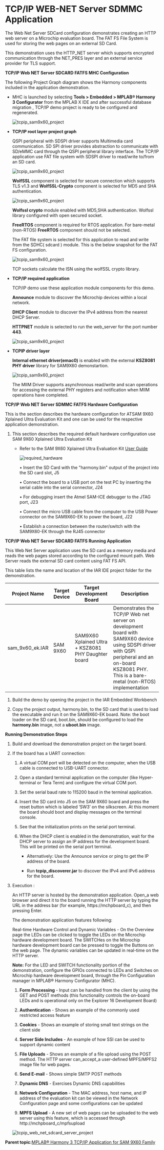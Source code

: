 # TCP/IP WEB-NET Server SDMMC Application

The Web Net Server SDCard configuration demonstrates creating an HTTP web server on a Microchip evaluation board. The FAT FS File System is used for storing the web pages on an external SD Card.

This demonstration uses the HTTP\_NET server which supports encrypted communication through the NET\_PRES layer and an external service provider for TLS support.

**TCP/IP Web NET Server SDCARD FATFS MHC Configuration**

The following Project Graph diagram shows the Harmony components included in the application demonstration.

-   MHC is launched by selecting **Tools \> Embedded \> MPLAB® Harmony 3 Configurator** from the MPLAB X IDE and after successful database migration , TCP/IP demo project is ready to be configured and regenerated.

    ![tcpip_sam9x60_project](GUID-82E240D6-A985-44CB-8862-767697161843-low.png)

-   **TCP/IP root layer project graph**

    QSPI peripheral with SDSPI driver supports Multimedia card communication. SD SPI driver provides abstraction to communicate with SD/eMMC card through the QSPI peripheral library interface. The TCP/IP application use FAT file system with SDSPI driver to read/write to/from an SD card.

    ![tcpip_sam9x60_project](GUID-F725057E-5F91-407B-ABA4-1BDC37B780C9-low.png)

    **WolfSSL** component is selected for secure connection which supports TLS v1.3 and **WolfSSL-Crypto** component is selected for MD5 and SHA authentication.

    ![tcpip_sam9x60_project](GUID-68AC10D4-3A43-4F2C-995F-C65FEF26B22B-low.png)

    **Wolfssl crypto** module enabled with MD5,SHA authentication. Wolfssl library configured with open secured socket.

    **FreeRTOS** component is required for RTOS application. For bare-metal \(non-RTOS\) **FreeRTOS** component should not be selected.

    The FAT file system is selected for this application to read and write from the SDHC\( sdcard \) module. This is the below snapshot for the FAT FS configuration.

    ![tcpip_sam9x60_project](GUID-E4F0D31C-D9A8-41EA-89A5-74A2741B1F0F-low.png)

    TCP sockets calculate the ISN using the wolfSSL crypto library.

-   **TCP/IP required application**

    TCP/IP demo use these application module components for this demo.

    **Announce** module to discover the Microchip devices within a local network.

    **DHCP Client** module to discover the IPv4 address from the nearest DHCP Server.

    **HTTPNET** module is selected to run the web\_server for the port number **443**.

    ![tcpip_sam9x60_project](GUID-0178B6CE-9350-4C8C-A039-2F2858C93BA1-low.png)

-   **TCPIP driver layer**

    **Internal ethernet driver\(emac0\)** is enabled with the external **KSZ8081 PHY driver** library for SAM9X60 demonstartion.

    ![tcpip_sam9x60_project](GUID-77C2FD2F-8D0B-4F67-A9CB-0A7832741CBF-low.png)

    The MIIM Driver supports asynchronous read/write and scan operations for accessing the external PHY registers and notification when MIIM operations have completed.


**TCP/IP Web NET Server SDMMC FATFS Hardware Configuration**

This is the section describes the hardware configuration for ATSAM 9X60 Xplained Ultra Evaluation Kit and one can be used for the respective application demonstration.

1.  This section describes the required default hardware configuration use SAM 9X60 Xplained Ultra Evaluation Kit

    -   Refer to the SAM 9X60 Xplained Ultra Evaluation Kit [User Guide](https://ww1.microchip.com/downloads/en/DeviceDoc/SAM9X60-EK-UG-DS50002907B.pdf)

        ![required_hardware](GUID-4D799D4B-A6DB-4B08-BB9D-9F94F5993213-low.png)

        • Insert the SD Card with the "harmony.bin" output of the project into the SD card slot, J5

        • Connect the board to a USB port on the test PC by inserting the serial cable into the serial connector, J24

        • For debugging insert the Atmel SAM-ICE debugger to the JTAG port, J23

        • Connect the micro USB cable from the computer to the USB Power connector on the SAM9X60-EK to power the board, J22

        • Establish a connection between the router/switch with the SAM9X60-EK through the RJ45 connector


**TCP/IP Web NET Server SDCARD FATFS Running Application**

This Web Net Server application uses the SD card as a memory media and reads the web pages stored according to the configured mount path. Web Server reads the external SD card content using FAT FS API.

This table lists the name and location of the IAR IDE project folder for the demonstration.

|Project Name|Target Device|Target Development Board|Description|
|------------|-------------|------------------------|-----------|
|sam\_9x60\_ek.IAR|SAM 9X60|SAM9X60 Xplained Ultra + KSZ8081 PHY Daughter board|Demonstrates the TCP/IP Web net server on development board with SAM9X60 device using SDSPI driver with QSPi peripheral and an on-board KSZ8081 PHY. This is a bare-metal \(non-RTOS\) implementation|

1.  Build the demo by opening the project in the IAR Embedded Workbench

2.  Copy the project output, harmony.bin, to the SD card that is used to load the executable and run it on the SAM9X60-EK board. Note: the boot loader on the SD card, boot.bin, should be configured to load the **harmony.bin** image, not a **uboot.bin** image.


**Running Demonstration Steps**

1.  Build and download the demonstration project on the target board.

2.  If the board has a UART connection:

    1.  A virtual COM port will be detected on the computer, when the USB cable is connected to USB-UART connector.

    2.  Open a standard terminal application on the computer \(like Hyper-terminal or Tera Term\) and configure the virtual COM port.

    3.  Set the serial baud rate to 115200 baud in the terminal application.

    4.  Insert the SD card into J5 on the SAM 9X60 board and press the reset button which is labeled ‘SW3’ on the silkscreen. At this moment the board should boot and display messages on the terminal console.

    5.  See that the initialization prints on the serial port terminal.

    6.  When the DHCP client is enabled in the demonstration, wait for the DHCP server to assign an IP address for the development board. This will be printed on the serial port terminal.

        -   Alternatively: Use the Announce service or ping to get the IP address of the board.

        -   Run **tcpip\_discoverer.jar** to discover the IPv4 and IPv6 address for the board.

3.  Execution :

    An HTTP server is hosted by the demonstration application. Open\_a web browser and direct it to the board running the HTTP server by typing the URL in the address bar \(for example, https://mchpboard\_c\), and then pressing Enter.

    The demonstration application features following:

    Real-time Hardware Control and Dynamic Variables - On the Overview page the LEDs can be clicked to toggle the LEDs on the Microchip hardware development board. The SWITCHes on the Microchip hardware development board can be pressed to toggle the Buttons on the web page. The dynamic variables can be updated in real-time on the HTTP server.

    **Note:** For the LED and SWITCH functionality portion of the demonstration, configure the GPIOs connected to LEDs and Switches on Microchip hardware development board, through the Pin Configuration manager in MPLAB® Harmony Configurator \(MHC\).

    1.  **Form Processing** - Input can be handled from the client by using the GET and POST methods \(this functionality controls the on-board LEDs and is operational only on the Explorer 16 Development Board\)

    2.  **Authentication** - Shows an example of the commonly used restricted access feature

    3.  **Cookies** - Shows an example of storing small text strings on the client side

    4.  **Server Side Includes** - An example of how SSI can be used to support dynamic content

    5.  **File Uploads** - Shows an example of a file upload using the POST method. The HTTP server can\_accept\_a user-defined MPFS/MPFS2 image file for web pages.

    6.  **Send E-mail** - Shows simple SMTP POST methods

    7.  **Dynamic DNS** - Exercises Dynamic DNS capabilities

    8.  **Network Configuration** - The MAC address, host name, and IP address of the evaluation kit can be viewed in the Network Configuration page and some configurations can be updated

    9.  **MPFS Upload** - A new set of web pages can be uploaded to the web server using this feature, which is accessed through http://mchpboard\_c/mpfsupload

    ![tcpip_web_net_sdcard_server_project](GUID-51F87D14-CD71-4B68-827E-9D5F63BF7563-low.png)


**Parent topic:**[MPLAB® Harmony 3 TCP/IP Application for SAM 9X60 Family](GUID-E9DE90C9-151B-4975-A6F1-B20C092FDE6A.md)


